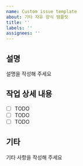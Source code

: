 ```yaml
---
name: Custom issue template
about: 기타 자유 양식 템플릿
title: ''
labels: ''
assignees: ''
---
```


## 설명

설명을 작성해 주세요

## 작업 상세 내용

- [ ] TODO
- [ ] TODO
- [ ] TODO

## 기타

기타 사항을 작성해 주세요
